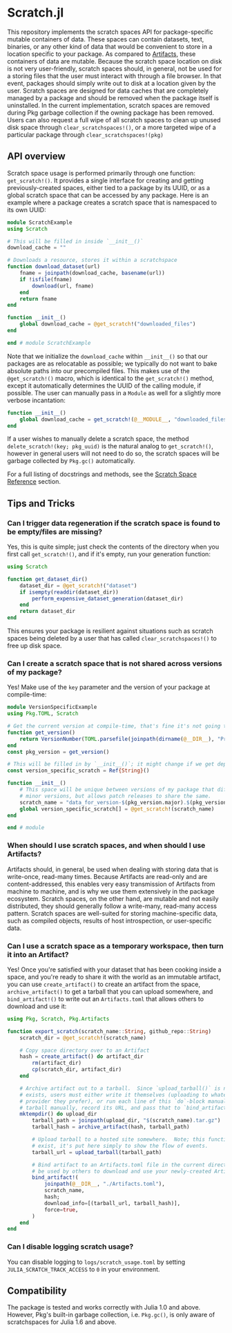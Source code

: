 # Scratch.jl

This repository implements the scratch spaces API for package-specific mutable containers of data.
These spaces can contain datasets, text, binaries, or any other kind of data that would be convenient to store in a location specific to your package.
As compared to [Artifacts](https://pkgdocs.julialang.org/v1/artifacts/), these containers of data are mutable.
Because the scratch space location on disk is not very user-friendly, scratch spaces should, in general, not be used for a storing files that the user must interact with through a file browser.
In that event, packages should simply write out to disk at a location given by the user.
Scratch spaces are designed for data caches that are completely managed by a package and should be removed when the package itself is uninstalled.
In the current implementation, scratch spaces are removed during Pkg garbage collection if the owning package has been removed.
Users can also request a full wipe of all scratch spaces to clean up unused disk space through `clear_scratchspaces!()`, or a more targeted wipe of a particular package through `clear_scratchspaces!(pkg)`

## API overview

Scratch space usage is performed primarily through one function: `get_scratch!()`.
It provides a single interface for creating and getting previously-created spaces, either tied to a package by its UUID, or as a global scratch space that can be accessed by any package.
Here is an example where a package creates a scratch space that is namespaced to its own UUID:

```julia
module ScratchExample
using Scratch

# This will be filled in inside `__init__()`
download_cache = ""

# Downloads a resource, stores it within a scratchspace
function download_dataset(url)
    fname = joinpath(download_cache, basename(url))
    if !isfile(fname)
        download(url, fname)
    end
    return fname
end

function __init__()
    global download_cache = @get_scratch!("downloaded_files")
end

end # module ScratchExample
```

Note that we initialize the `download_cache` within `__init__()` so that our packages are as relocatable as possible; we typically do not want to bake absolute paths into our precompiled files.
This makes use of the `@get_scratch!()` macro, which is identical to the `get_scratch!()` method, except it automatically determines the UUID of the calling module, if possible. The user can manually pass in a `Module` as well for a slightly more verbose incantation:
```julia
function __init__()
    global download_cache = get_scratch!(@__MODULE__, "downloaded_files")
end
```

If a user wishes to manually delete a scratch space, the method `delete_scratch!(key; pkg_uuid)` is the natural analog to `get_scratch!()`, however in general users will not need to do so, the scratch spaces will be garbage collected by `Pkg.gc()` automatically.

For a full listing of docstrings and methods, see the [Scratch Space Reference](@ref) section.


## Tips and Tricks

### Can I trigger data regeneration if the scratch space is found to be empty/files are missing?

Yes, this is quite simple; just check the contents of the directory when you first call `get_scratch!()`, and if it's empty, run your generation function:

```julia
using Scratch

function get_dataset_dir()
    dataset_dir = @get_scratch!("dataset")
    if isempty(readdir(dataset_dir))
        perform_expensive_dataset_generation(dataset_dir)
    end
    return dataset_dir
end
```

This ensures your package is resilient against situations such as scratch spaces being deleted by a user that has called `clear_scratchspaces!()` to free up disk space.

### Can I create a scratch space that is not shared across versions of my package?

Yes!  Make use of the `key` parameter and the version of your package at compile-time:

```julia
module VersionSpecificExample
using Pkg.TOML, Scratch

# Get the current version at compile-time, that's fine it's not going to change. ;)
function get_version()
    return VersionNumber(TOML.parsefile(joinpath(dirname(@__DIR__), "Project.toml"))["version"])
end
const pkg_version = get_version()

# This will be filled in by `__init__()`; it might change if we get deployed somewhere
const version_specific_scratch = Ref{String}()

function __init__()
    # This space will be unique between versions of my package that different major and
    # minor versions, but allows patch releases to share the same.
    scratch_name = "data_for_version-$(pkg_version.major).$(pkg_version.minor)"
    global version_specific_scratch[] = @get_scratch!(scratch_name)
end

end # module
```

### When should I use scratch spaces, and when should I use Artifacts?

Artifacts should, in general, be used when dealing with storing data that is write-once, read-many times.
Because Artifacts are read-only and are content-addressed, this enables very easy transmission of Artifacts from machine to machine, and is why we use them extensively in the package ecosystem.
Scratch spaces, on the other hand, are mutable and not easily distributed, they should generally follow a write-many, read-many access pattern.
Scratch spaces are well-suited for storing machine-specific data, such as compiled objects, results of host introspection, or user-specific data.

### Can I use a scratch space as a temporary workspace, then turn it into an Artifact?

Yes!  Once you're satisfied with your dataset that has been cooking inside a space, and you're ready to share it with the world as an immutable artifact, you can use `create_artifact()` to create an artifact from the space, `archive_artifact()` to get a tarball that you can upload somewhere, and `bind_artifact!()` to write out an `Artifacts.toml` that allows others to download and use it:

```julia
using Pkg, Scratch, Pkg.Artifacts

function export_scratch(scratch_name::String, github_repo::String)
    scratch_dir = @get_scratch!(scratch_name)

    # Copy space directory over to an Artifact
    hash = create_artifact() do artifact_dir
        rm(artifact_dir)
        cp(scratch_dir, artifact_dir)
    end

    # Archive artifact out to a tarball.  Since `upload_tarball()` is not a function that
    # exists, users must either write it themselves (uploading to whatever hosting
    # provider they prefer), or run each line of this `do`-block manually, upload the
    # tarball manually, record its URL, and pass that to `bind_artifact!()`.
    mktempdir() do upload_dir
        tarball_path = joinpath(upload_dir, "$(scratch_name).tar.gz")
        tarball_hash = archive_artifact(hash, tarball_path)

        # Upload tarball to a hosted site somewhere.  Note; this function does not
        # exist, it's put here simply to show the flow of events.
        tarball_url = upload_tarball(tarball_path)

        # Bind artifact to an Artifacts.toml file in the current directory; this file can
        # be used by others to download and use your newly-created Artifact!
        bind_artifact!(
            joinpath(@__DIR__, "./Artifacts.toml"),
            scratch_name,
            hash;
            download_info=[(tarball_url, tarball_hash)],
            force=true,
        )
    end
end
```

### Can I disable logging scratch usage?

You can disable logging to `logs/scratch_usage.toml` by setting `JULIA_SCRATCH_TRACK_ACCESS` to `0` in your environment.

## Compatibility

The package is tested and works correctly with Julia 1.0 and above. However, Pkg's built-in
garbage collection, i.e. `Pkg.gc()`, is only aware of scratchspaces for
Julia 1.6 and above.
